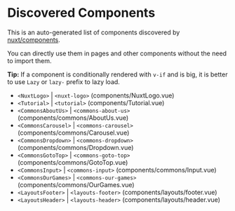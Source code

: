 # Discovered Components

This is an auto-generated list of components discovered by [nuxt/components](https://github.com/nuxt/components).

You can directly use them in pages and other components without the need to import them.

**Tip:** If a component is conditionally rendered with `v-if` and is big, it is better to use `Lazy` or `lazy-` prefix to lazy load.

- `<NuxtLogo>` | `<nuxt-logo>` (components/NuxtLogo.vue)
- `<Tutorial>` | `<tutorial>` (components/Tutorial.vue)
- `<CommonsAboutUs>` | `<commons-about-us>` (components/commons/AboutUs.vue)
- `<CommonsCarousel>` | `<commons-carousel>` (components/commons/Carousel.vue)
- `<CommonsDropdown>` | `<commons-dropdown>` (components/commons/Dropdown.vue)
- `<CommonsGotoTop>` | `<commons-goto-top>` (components/commons/GotoTop.vue)
- `<CommonsInput>` | `<commons-input>` (components/commons/Input.vue)
- `<CommonsOurGames>` | `<commons-our-games>` (components/commons/OurGames.vue)
- `<LayoutsFooter>` | `<layouts-footer>` (components/layouts/footer.vue)
- `<LayoutsHeader>` | `<layouts-header>` (components/layouts/header.vue)
